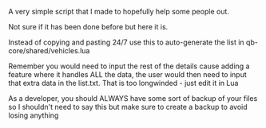 A very simple script that I made to hopefully help some people out. 

Not sure if it has been done before but here it is. 

Instead of copying and pasting 24/7 use this to auto-generate the list in qb-core/shared/vehicles.lua

Remember you would need to input the rest of the details cause adding a feature where it handles ALL the data, the user would then need to input that extra data in the list.txt. That is too longwinded - just edit it in Lua

As a developer, you should ALWAYS have some sort of backup of your files so I shouldn't need to say this but make sure to create a backup to avoid losing anything
